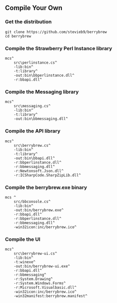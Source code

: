 ## Compile Your Own 

### Get the distribution

    git clone https://github.com/stevieb9/berrybrew
    cd berrybrew
  
### Compile the Strawberry Perl Instance library

    mcs^
        src\perlinstance.cs^
        -lib:bin^
        -t:library^
        -out:bin\bbperlinstance.dll^
        -r:bbapi.dll^

### Compile the Messaging library

    mcs^
        src\messaging.cs^
        -lib:bin^
        -t:library^
        -out:bin\bbmessaging.dll^

### Compile the API library

    mcs^
        src\berrybrew.cs^
        -lib:bin^
        -t:library^
        -out:bin\bbapi.dll^
        -r:bbperlinstance.dll^
        -r:bbmessaging.dll^
        -r:Newtonsoft.Json.dll^
        -r:ICSharpCode.SharpZipLib.dll^ 

### Compile the berrybrew.exe binary

    mcs ^
        src/bbconsole.cs^
        -lib:bin^
        -out:bin/berrybrew.exe^
        -r:bbapi.dll^
        -r:bbperlinstance.dll^
        -r:bbmessaging.dll^
        -win32icon:inc/berrybrew.ico^

### Compile the UI

    mcs^
        src\berrybrew-ui.cs^
        -lib:bin^
        -t:winexe^
        -out:bin/berrybrew-ui.exe^
        -r:bbapi.dll^
        -r:bbmessaging^
        -r:System.Drawing^
        -r:System.Windows.Forms^
        -r:Microsoft.Visualbasic.dll^
        -win32icon:inc/berrybrew.ico^
        -win32manifest:berrybrew.manifest^
